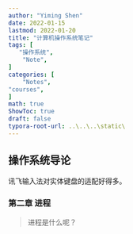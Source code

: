 ```yaml
---
author: "Yiming Shen"
date: 2022-01-15
lastmod: 2022-01-20
title: "计算机操作系统笔记"
tags: [
   "操作系统",
    "Note",
]
categories: [
    "Notes", 
"courses",
]
math: true
ShowToc: true
draft: false
typora-root-url: ..\..\..\static\
---
```


## 操作系统导论

讯飞输入法对实体键盘的适配好得多。

### 第二章 进程

> 进程是什么呢？

